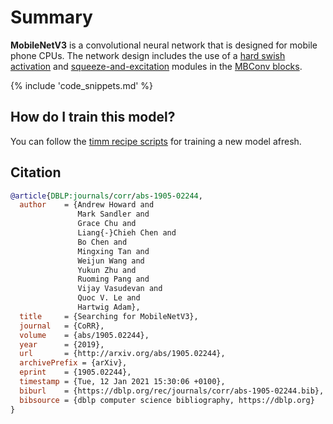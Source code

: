 # Summary

**MobileNetV3** is a convolutional neural network that is designed for mobile phone CPUs. The network design includes the use of a [hard swish activation](https://paperswithcode.com/method/hard-swish) and [squeeze-and-excitation](https://paperswithcode.com/method/squeeze-and-excitation-block) modules in the [MBConv blocks](https://paperswithcode.com/method/inverted-residual-block).

{% include 'code_snippets.md' %}

## How do I train this model?

You can follow the [timm recipe scripts](https://rwightman.github.io/pytorch-image-models/scripts/) for training a new model afresh.

## Citation

```BibTeX
@article{DBLP:journals/corr/abs-1905-02244,
  author    = {Andrew Howard and
               Mark Sandler and
               Grace Chu and
               Liang{-}Chieh Chen and
               Bo Chen and
               Mingxing Tan and
               Weijun Wang and
               Yukun Zhu and
               Ruoming Pang and
               Vijay Vasudevan and
               Quoc V. Le and
               Hartwig Adam},
  title     = {Searching for MobileNetV3},
  journal   = {CoRR},
  volume    = {abs/1905.02244},
  year      = {2019},
  url       = {http://arxiv.org/abs/1905.02244},
  archivePrefix = {arXiv},
  eprint    = {1905.02244},
  timestamp = {Tue, 12 Jan 2021 15:30:06 +0100},
  biburl    = {https://dblp.org/rec/journals/corr/abs-1905-02244.bib},
  bibsource = {dblp computer science bibliography, https://dblp.org}
}
```

<!--
Models:
- Name: tf_mobilenetv3_large_075
  Metadata:
    FLOPs: 194323712
    Batch Size: 4096
    Training Data:
    - ImageNet
    Training Techniques:
    - RMSProp
    - Weight Decay
    Training Resources: 4x4 TPU Pod
    Architecture:
    - 1x1 Convolution
    - Batch Normalization
    - Convolution
    - Dense Connections
    - Depthwise Separable Convolution
    - Dropout
    - Global Average Pooling
    - Hard Swish
    - Inverted Residual Block
    - ReLU
    - Residual Connection
    - Softmax
    - Squeeze-and-Excitation Block
    File Size: 16097377
    Tasks:
    - Image Classification
    ID: tf_mobilenetv3_large_075
    LR: 0.1
    Dropout: 0.8
    Crop Pct: '0.875'
    Momentum: 0.9
    Image Size: '224'
    Weight Decay: 1.0e-05
    Interpolation: bilinear
  Code: https://github.com/rwightman/pytorch-image-models/blob/9a25fdf3ad0414b4d66da443fe60ae0aa14edc84/timm/models/mobilenetv3.py#L394
  In Collection: TF MobileNet V3
- Name: tf_mobilenetv3_large_100
  Metadata:
    FLOPs: 274535288
    Batch Size: 4096
    Training Data:
    - ImageNet
    Training Techniques:
    - RMSProp
    - Weight Decay
    Training Resources: 4x4 TPU Pod
    Architecture:
    - 1x1 Convolution
    - Batch Normalization
    - Convolution
    - Dense Connections
    - Depthwise Separable Convolution
    - Dropout
    - Global Average Pooling
    - Hard Swish
    - Inverted Residual Block
    - ReLU
    - Residual Connection
    - Softmax
    - Squeeze-and-Excitation Block
    File Size: 22076649
    Tasks:
    - Image Classification
    ID: tf_mobilenetv3_large_100
    LR: 0.1
    Dropout: 0.8
    Crop Pct: '0.875'
    Momentum: 0.9
    Image Size: '224'
    Weight Decay: 1.0e-05
    Interpolation: bilinear
  Code: https://github.com/rwightman/pytorch-image-models/blob/9a25fdf3ad0414b4d66da443fe60ae0aa14edc84/timm/models/mobilenetv3.py#L403
  In Collection: TF MobileNet V3
- Name: tf_mobilenetv3_large_minimal_100
  Metadata:
    FLOPs: 267216928
    Batch Size: 4096
    Training Data:
    - ImageNet
    Training Techniques:
    - RMSProp
    - Weight Decay
    Training Resources: 4x4 TPU Pod
    Architecture:
    - 1x1 Convolution
    - Batch Normalization
    - Convolution
    - Dense Connections
    - Depthwise Separable Convolution
    - Dropout
    - Global Average Pooling
    - Hard Swish
    - Inverted Residual Block
    - ReLU
    - Residual Connection
    - Softmax
    - Squeeze-and-Excitation Block
    File Size: 15836368
    Tasks:
    - Image Classification
    ID: tf_mobilenetv3_large_minimal_100
    LR: 0.1
    Dropout: 0.8
    Crop Pct: '0.875'
    Momentum: 0.9
    Image Size: '224'
    Weight Decay: 1.0e-05
    Interpolation: bilinear
  Code: https://github.com/rwightman/pytorch-image-models/blob/9a25fdf3ad0414b4d66da443fe60ae0aa14edc84/timm/models/mobilenetv3.py#L412
  In Collection: TF MobileNet V3
- Name: tf_mobilenetv3_small_075
  Metadata:
    FLOPs: 48457664
    Batch Size: 4096
    Training Data:
    - ImageNet
    Training Techniques:
    - RMSProp
    - Weight Decay
    Training Resources: 16x GPUs
    Architecture:
    - 1x1 Convolution
    - Batch Normalization
    - Convolution
    - Dense Connections
    - Depthwise Separable Convolution
    - Dropout
    - Global Average Pooling
    - Hard Swish
    - Inverted Residual Block
    - ReLU
    - Residual Connection
    - Softmax
    - Squeeze-and-Excitation Block
    File Size: 8242701
    Tasks:
    - Image Classification
    ID: tf_mobilenetv3_small_075
    LR: 0.045
    Crop Pct: '0.875'
    Momentum: 0.9
    Image Size: '224'
    Weight Decay: 4.0e-05
    Interpolation: bilinear
    RMSProp Decay: 0.9
  Code: https://github.com/rwightman/pytorch-image-models/blob/9a25fdf3ad0414b4d66da443fe60ae0aa14edc84/timm/models/mobilenetv3.py#L421
  In Collection: TF MobileNet V3
- Name: tf_mobilenetv3_small_100
  Metadata:
    FLOPs: 65450600
    Batch Size: 4096
    Training Data:
    - ImageNet
    Training Techniques:
    - RMSProp
    - Weight Decay
    Training Resources: 16x GPUs
    Architecture:
    - 1x1 Convolution
    - Batch Normalization
    - Convolution
    - Dense Connections
    - Depthwise Separable Convolution
    - Dropout
    - Global Average Pooling
    - Hard Swish
    - Inverted Residual Block
    - ReLU
    - Residual Connection
    - Softmax
    - Squeeze-and-Excitation Block
    File Size: 10256398
    Tasks:
    - Image Classification
    ID: tf_mobilenetv3_small_100
    LR: 0.045
    Crop Pct: '0.875'
    Momentum: 0.9
    Image Size: '224'
    Weight Decay: 4.0e-05
    Interpolation: bilinear
    RMSProp Decay: 0.9
  Code: https://github.com/rwightman/pytorch-image-models/blob/9a25fdf3ad0414b4d66da443fe60ae0aa14edc84/timm/models/mobilenetv3.py#L430
  In Collection: TF MobileNet V3
- Name: tf_mobilenetv3_small_minimal_100
  Metadata:
    FLOPs: 60827936
    Batch Size: 4096
    Training Data:
    - ImageNet
    Training Techniques:
    - RMSProp
    - Weight Decay
    Training Resources: 16x GPUs
    Architecture:
    - 1x1 Convolution
    - Batch Normalization
    - Convolution
    - Dense Connections
    - Depthwise Separable Convolution
    - Dropout
    - Global Average Pooling
    - Hard Swish
    - Inverted Residual Block
    - ReLU
    - Residual Connection
    - Softmax
    - Squeeze-and-Excitation Block
    File Size: 8258083
    Tasks:
    - Image Classification
    ID: tf_mobilenetv3_small_minimal_100
    LR: 0.045
    Crop Pct: '0.875'
    Momentum: 0.9
    Image Size: '224'
    Weight Decay: 4.0e-05
    Interpolation: bilinear
    RMSProp Decay: 0.9
  Code: https://github.com/rwightman/pytorch-image-models/blob/9a25fdf3ad0414b4d66da443fe60ae0aa14edc84/timm/models/mobilenetv3.py#L439
  In Collection: TF MobileNet V3
Collections:
- Name: TF MobileNet V3
  Paper:
    title: Searching for MobileNetV3
    url: https://papperswithcode.com//paper/searching-for-mobilenetv3
  type: model-index
Type: model-index
-->
